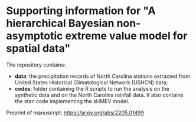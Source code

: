 # Supporting information for "A hierarchical Bayesian non-asymptotic extreme value model for spatial data"
 
 The repository contains:
 * **data**: the precipitation records of North Carolina stations extracted from United States Historical Climatological Network (USHCN) data;
 * **codes**: folder containing the R scripts  to run the analysis on the synthetic data and on the North Carolina rainfall data. It also contains the
    stan code implementing the sHMEV model.
    
 Preprint of manuscript: https://arxiv.org/abs/2205.01499
